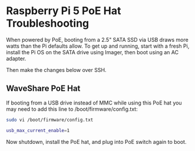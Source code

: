 # Raspberry Pi 5 PoE Hat Troubleshooting

When powered by PoE, booting from a 2.5" SATA SSD via USB draws more watts than the Pi defaults allow. To get up and running, start with a fresh Pi, install the Pi OS on the SATA drive using Imager, then boot using an AC adapter.

Then make the changes below over SSH. 

## WaveShare PoE Hat

If booting from a USB drive instead of MMC while using this PoE hat you may need to add this line to /boot/firmware/config.txt:

```bash
sudo vi /boot/firmware/config.txt
```

```bash
usb_max_current_enable=1
```

Now shutdown, install the PoE hat, and plug into PoE switch again to boot. 
